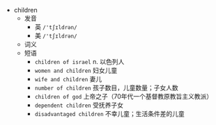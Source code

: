 - children
  - 发音
    - 英 `/'tʃɪldrən/`
    - 美 `/'tʃɪldrən/`
  - 词义
  - 短语
    - `children of israel` n. 以色列人 
    - `women and children` 妇女儿童 
    - `wife and children` 妻儿 
    - `number of children` 孩子数目，儿童数量；子女人数 
    - `children of god` 上帝之子（70年代一个基督教原教旨主义教派） 
    - `dependent children` 受抚养子女 
    - `disadvantaged children` 不幸儿童；生活条件差的儿童 
